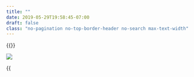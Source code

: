 ```yaml
---
title: ""
date: 2019-05-29T19:58:45-07:00
draft: false
class: "no-pagination no-top-border-header no-search max-text-width"
---
```


{{<title-card>}}

![](/images/sqlcommenter_logo.png)

{{<title>}} is a suite of middlewares/plugins that enable your ORMs to augment SQL statements before execution, with comments containing
information about the code that caused its execution. This helps in easily correlating slow performance with source code and giving insights into backend database performance. In short it provides some observability into the state of your client-side applications and their impact on the database's server-side.

- [Value](#value)
- [Sample](#sample)
- [Interpretation](#interpretation)
- [Getting started](#getting-started)
- [Support](#support)
    - [Languages](#languages)
    - [Frameworks](#frameworks)
    - [Databases](#databases)
- [Source code](#source-code)

### Value 
sqlcommenter provides instrumentation/wrappers to augment SQL from frameworks and ORMs. The augmented SQL provides key='value' comments
that help correlate usercode with ORM generated SQL statements and they can be examined in your database server logs. It provides deeper
observability insights into the state of your applications all the way to your database server.

### Sample

This log was extracted from a live web application

```shell
2019-05-28 11:54:50.780 PDT [64128] LOG:  statement: INSERT INTO "polls_question"
("question_text", "pub_date") VALUES
('What is this?', '2019-05-28T18:54:50.767481+00:00'::timestamptz) RETURNING
"polls_question"."id" /*controller='index',db_driver='django.db.backends.postgresql',
framework='django%3A2.2.1',route='%5Epolls/%24',
traceparent='00-5bd66ef5095369c7b0d1f8f4bd33716a-c532cb4098ac3dd2-01',
tracestate='congo%%3Dt61rcWkgMzE%%2Crojo%%3D00f067aa0ba902b7'*/
```

### Interpretation

On examining the SQL statement from above in [Sample](#sample) and examining the comment in `/*...*/`
```sql
/*controller='index',db_driver='django.db.backends.postgresql',
framework='django%3A2.2.1',route='%5Epolls/%24',
traceparent='00-5bd66ef5095369c7b0d1f8f4bd33716a-c532cb4098ac3dd2-01',
tracestate='congo%%3Dt61rcWkgMzE%%2Crojo%%3D00f067aa0ba902b7'*/
```

we can now correlate and pinpoint the fields in the above slow SQL query to our source code in our web application:

Original field|Interpretation
---|----
`controller='index'`|Controller name `^/polls/$` 
`db_driver='django.db.backends.postgresql'`|Database driver `django.db.backends.postgresql`
`framework='django%3A2.2.1'`|Framework version of `django 2.2.1`
`route='%5Epolls/%24'`|Route of `^/polls/$` 
`traceparent='00-5bd66ef5095369c7b0d1f8f4bd33716a-c532cb4098ac3dd2-01'`|[W3C TraceContext.Traceparent](https://www.w3.org/TR/trace-context/#traceparent-field) of '00-5bd66ef5095369c7b0d1f8f4bd33716a-c532cb4098ac3dd2-01'
`tracestate='congo%%3Dt61rcWkgMzE%%2Crojo%%3D00f067aa0ba902b7'`|[W3C TraceContext.Tracestate](https://www.w3.org/TR/trace-context/#tracestate-field) with entries congo=t61rcWkgMzE,rojo=00f067aa0ba902b7

### Support
We support a variety of languages and frameworks such as:

#### Languages
{{<card-vendor href="/python" src="/images/python-logo.png">}}
{{<card-vendor href="/java" src="/images/java-logo.png">}}
{{<card-vendor href="/node" src="/images/nodejs-logo.png">}}
{{<card-vendor href="/ruby" src="/images/ruby-logo.png">}}

#### Frameworks
{{<card-vendor href="/python/django" src="/images/django-logo.png">}}
{{<card-vendor href="/node/knex" src="/images/knex-logo.png">}}
{{<card-vendor href="/python/psycopg2" src="/images/psycopg2-logo.png">}}
{{<card-vendor href="/node/sequelize" src="/images/sequelize-logo.png">}}
{{<card-vendor href="/python/sqlalchemy" src="/images/sqlalchemy-logo.png">}}
{{<card-vendor href="/java/hibernate" src="/images/hibernate-logo.svg">}}
{{<card-vendor href="/node/express" src="/images/express_js-logo.png">}}
{{<card-vendor href="/java/spring" src="/images/spring-logo.png">}}
{{<card-vendor href="/python/flask" src="/images/flask-logo.png">}}
{{<card-vendor href="/ruby/rails" src="/images/activerecord_marginalia-logo.png">}}

#### Databases

We have tested the instrumentation on the following databases:

{{<card-vendor href="/databases/postgresql" src="/images/postgresql-logo.png">}}
{{<card-vendor href="/databases/mysql" src="/images/mysql-logo.png">}}
{{<card-vendor href="/databases/mariadb" src="/images/mariadb-logo.png">}}
{{<card-vendor href="https://sqlite.org/cli.html" src="/images/sqlite-logo.png">}}
{{<card-vendor href="https://cloud.google.com/sql/" src="/images/cloudsql-logo.png">}}

### Source code
To get started, please download the [sqlcommenter-mono.zip](https://storage.googleapis.com/orijtech/sqlcommenter-mono.zip) file and on unzipping it, it should have the following directory structure
containing the various ORM instrumentation that you can then install.

{{<highlight shell>}}
.
├── README.md
├── java
│   └── sqlcommenter-java
│       ├── README.md
│       ├── build.gradle
│       ├── gradle
│       │   └── wrapper
│       │       ├── gradle-wrapper.jar
│       │       └── gradle-wrapper.properties
│       ├── gradlew
│       ├── gradlew.bat
│       ├── settings.gradle
│       ├── src
│       │   ├── main
│       │   │   └── java
│       │   │       └── io
│       │   │           └── orijtech
│       │   │               └── integrations
│       │   │                   └── sqlcommenter
│       │   │                       ├── interceptors
│       │   │                       │   └── SpringSQLCommenterInterceptor.java
│       │   │                       ├── schibernate
│       │   │                       │   └── SCHibernate.java
│       │   │                       └── threadlocalstorage
│       │   │                           └── State.java
│       │   └── test
│       │       ├── java
│       │       │   └── io
│       │       │       └── orijtech
│       │       │           └── integrations
│       │       │               └── sqlcommenter
│       │       │                   ├── interceptors
│       │       │                   │   └── SpringSQLCommenterInterceptorTest.java
│       │       │                   ├── schibernate
│       │       │                   │   └── SCHibernateTest.java
│       │       │                   ├── spring
│       │       │                   │   └── backend
│       │       │                   │       ├── JpaTransactionManagerConfiguration.java
│       │       │                   │       ├── JpaTransactionManagerTest.java
│       │       │                   │       ├── dao
│       │       │                   │       │   ├── PostRepository.java
│       │       │                   │       │   └── TagRepository.java
│       │       │                   │       ├── domain
│       │       │                   │       │   ├── Post.java
│       │       │                   │       │   └── Tag.java
│       │       │                   │       └── service
│       │       │                   │           ├── ForumService.java
│       │       │                   │           └── ForumServiceImpl.java
│       │       │                   ├── threadlocalstorage
│       │       │                   │   ├── StateTest.java
│       │       │                   │   └── ThreadLocalStorageTest.java
│       │       │                   └── util
│       │       │                       └── SCHibernateWrapper.java
│       │       └── resources
│       │           ├── META-INF
│       │           │   └── jdbc-hsqldb.properties
│       │           └── logback-test.xml
│       ├── target
│       │   └── test.log
│       └── travis_script
├── nodejs
│   └── sqlcommenter-nodejs
│       ├── README.md
│       ├── package-lock.json
│       ├── package.json
│       └── packages
│           ├── knex
│           │   ├── index.js
│           │   ├── package-lock.json
│           │   ├── package.json
│           │   ├── test
│           │   │   ├── comment.test.js
│           │   │   ├── express.test.js
│           │   │   └── unit
│           │   │       └── util.js
│           │   └── util.js
│           └── sequelize
│               ├── index.js
│               ├── package-lock.json
│               ├── package.json
│               ├── test
│               │   ├── comment.test.js
│               │   ├── express.test.js
│               │   └── unit
│               │       └── util.js
│               └── util.js
├── package_it.sh
├── python
│   └── sqlcommenter-python
│       ├── MANIFEST
│       ├── README.md
│       ├── runtests.py
│       ├── setup.cfg
│       ├── setup.py
│       ├── sqlcommenter
│       │   ├── __init__.py
│       │   ├── django
│       │   │   ├── __init__.py
│       │   │   └── middleware.py
│       │   ├── flask
│       │   ├── flask.py
│       │   ├── psycopg2
│       │   │   ├── __init__.py
│       │   │   └── extension.py
│       │   └── sqlalchemy
│       │       ├── __init__.py
│       │       └── executor.py
│       ├── tests
│       │   ├── __init__.py
│       │   ├── django
│       │   │   ├── __init__.py
│       │   │   ├── app_urls.py
│       │   │   ├── models.py
│       │   │   ├── settings.py
│       │   │   ├── tests.py
│       │   │   ├── urls.py
│       │   │   └── views.py
│       │   ├── flask
│       │   │   ├── __init__.py
│       │   │   ├── app.py
│       │   │   └── tests.py
│       │   ├── opencensus_mock.py
│       │   └── tests.py
│       └── tox.ini
└── ruby
    └── sqlcommenter-ruby
        ├── README.md
        ├── marginalia-opencensus
        │   ├── Gemfile
        │   ├── README.md
        │   ├── Rakefile
        │   ├── bin
        │   │   ├── console
        │   │   ├── rails
        │   │   └── setup
        │   ├── lib
        │   │   ├── marginalia
        │   │   │   ├── opencensus
        │   │   │   │   ├── marginalia_components.rb
        │   │   │   │   └── version.rb
        │   │   │   └── opencensus.rb
        │   │   └── marginalia-opencensus.rb
        │   ├── marginalia-opencensus.gemspec
        │   ├── rubocop.gemfile
        │   └── spec
        │       ├── gemfiles
        │       │   ├── rails_5_2.gemfile
        │       │   ├── rails_6_0.gemfile
        │       │   └── rubocop.gemfile
        │       ├── internal
        │       │   ├── Rakefile
        │       │   ├── app
        │       │   │   └── controllers
        │       │   │       └── internal_app_controller.rb
        │       │   ├── config
        │       │   │   ├── application.rb
        │       │   │   ├── boot.rb
        │       │   │   ├── database.yml
        │       │   │   ├── environment.rb
        │       │   │   └── routes.rb
        │       │   ├── db
        │       │   │   └── schema.rb
        │       │   ├── log
        │       │   └── public
        │       │       └── favicon.ico
        │       ├── marginalia
        │       │   └── opencensus
        │       │       ├── integration_spec.rb
        │       │       └── marginalia_comment_components_spec.rb
        │       └── spec_helper.rb
        ├── sqlcommenter_rails
        │   ├── Gemfile
        │   ├── README.md
        │   ├── Rakefile
        │   ├── bin
        │   │   ├── console
        │   │   ├── rails
        │   │   └── setup
        │   ├── lib
        │   │   ├── sqlcommenter_rails
        │   │   │   ├── marginalia_components.rb
        │   │   │   └── version.rb
        │   │   └── sqlcommenter_rails.rb
        │   ├── rubocop.gemfile
        │   ├── shared.gemfile
        │   ├── spec
        │   │   ├── gemfiles
        │   │   │   ├── rails_5_2.gemfile
        │   │   │   ├── rails_6_0.gemfile
        │   │   │   └── rubocop.gemfile
        │   │   ├── internal
        │   │   │   ├── Rakefile
        │   │   │   ├── app
        │   │   │   │   └── controllers
        │   │   │   │       └── internal_app_controller.rb
        │   │   │   ├── config
        │   │   │   │   ├── application.rb
        │   │   │   │   ├── boot.rb
        │   │   │   │   ├── database.yml
        │   │   │   │   ├── environment.rb
        │   │   │   │   └── routes.rb
        │   │   │   ├── db
        │   │   │   │   └── schema.rb
        │   │   │   ├── log
        │   │   │   └── public
        │   │   │       └── favicon.ico
        │   │   ├── spec_helper.rb
        │   │   └── sqlcommenter_rails
        │   │       ├── integration_spec.rb
        │   │       └── marginalia_comment_components_spec.rb
        │   └── sqlcommenter_rails.gemspec
        └── sqlcommenter_rails_demo
            ├── Gemfile
            ├── Gemfile.lock
            ├── README.md
            ├── Rakefile
            ├── app
            │   ├── controllers
            │   │   ├── application_controller.rb
            │   │   └── posts_controller.rb
            │   └── models
            │       ├── application_record.rb
            │       └── post.rb
            ├── bin
            │   ├── bundle
            │   ├── rails
            │   ├── rake
            │   ├── setup
            │   └── spring
            ├── config
            │   ├── application.rb
            │   ├── boot.rb
            │   ├── cable.yml
            │   ├── credentials.yml.enc
            │   ├── database.yml
            │   ├── environment.rb
            │   ├── environments
            │   │   ├── development.rb
            │   │   ├── production.rb
            │   │   └── test.rb
            │   ├── puma.rb
            │   ├── routes.rb
            │   ├── spring.rb
            │   └── storage.yml
            ├── config.ru
            ├── db
            │   ├── migrate
            │   │   └── 20190608153219_create_posts.rb
            │   └── schema.rb
            ├── log
            ├── test
            │   ├── controllers
            │   │   └── posts_controller_test.rb
            │   ├── fixtures
            │   │   └── posts.yml
            │   └── test_helper.rb
            └── tmp

97 directories, 160 files
{{</highlight>}}
